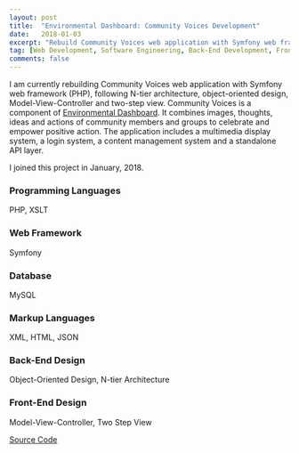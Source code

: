 ```yaml
---
layout: post
title:  "Environmental Dashboard: Community Voices Development"
date:   2018-01-03
excerpt: "Rebuild Community Voices web application with Symfony web framework (PHP), following N-tier architecture, object-oriented design, Model-View-Controller and two-step view."
tag: [Web Development, Software Engineering, Back-End Development, Front-End Development, Symfony, PHP, XML, XSLT, HTML, JSON, MySQL, Git, PHPUnit, Object-Oriented Programming, Object-Oriented Design, Model-View-Controller, N-tier Architecture, Two Step View]
comments: false
---
```


I am currently rebuilding Community Voices web application with Symfony web framework (PHP), following N-tier architecture, object-oriented design, Model-View-Controller and two-step view. Community Voices is a component of <a href="https://environmentaldashboard.org">Environmental Dashboard</a>. It combines images, thoughts, ideas and actions of community members and groups to celebrate and empower positive action. The application includes a multimedia display system, a login system, a content management system and a standalone API layer. 

I joined this project in January, 2018. 

### Programming Languages
PHP, XSLT

### Web Framework
Symfony

### Database
MySQL

### Markup Languages
XML, HTML, JSON

### Back-End Design
Object-Oriented Design, N-tier Architecture

### Front-End Design
Model-View-Controller, Two Step View

<div markdown="0">
	<a href="https://github.com/jeremyfifty9/community-voices" class="btn btn-info">
	Source Code
</a></div>
